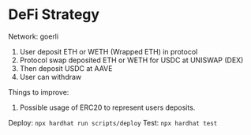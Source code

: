 # DeFi Strategy

Network: goerli

1. User deposit ETH or WETH (Wrapped ETH) in protocol
2. Protocol swap deposited ETH or WETH for USDC at UNISWAP (DEX)
3. Then deposit USDC at AAVE
4. User can withdraw

Things to improve: 
1. Possible usage of ERC20 to represent users deposits.

Deploy: `npx hardhat run scripts/deploy`
Test: `npx hardhat test`
